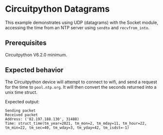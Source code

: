 # Circuitpython Datagrams

This example demonstrates using UDP (datagrams) with the Socket module, accessing the time from an NTP server using `sendto` and `recvfrom_into`.

## Prerequisites

Circuitpython V6.2.0 minimum.

## Expected behavior

The Circuitpython device will attempt to connect to wifi, and send a request for the time to `pool.ntp.org`. It will then convert the seconds returned into a unix time struct.

Expected output:
```
Sending packet
Received packet
Address: ('82.197.188.130', 31488)
Time: struct_time(tm_year=2021, tm_mon=2, tm_mday=11, tm_hour=22, tm_min=22, tm_sec=40, tm_wday=3, tm_yday=42, tm_isdst=-1)
```
